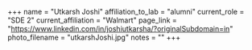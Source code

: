 +++
name = "Utkarsh Joshi"
affiliation_to_lab = "alumni"
current_role = "SDE 2"
current_affiliation = "Walmart"
page_link = "https://www.linkedin.com/in/joshiutkarsha/?originalSubdomain=in"
photo_filename = "utkarshJoshi.jpg"
notes = ""
+++

    